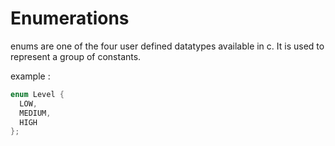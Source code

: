 # Enumerations

enums are one of the four user defined datatypes available in c. It is used to represent a group of constants.

example :
```c
enum Level {
  LOW,
  MEDIUM,
  HIGH
};
```

